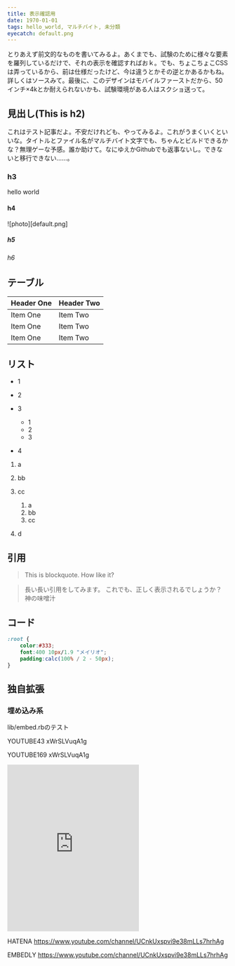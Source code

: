 ```yaml
---
title: 表示確認用
date: 1970-01-01
tags: hello_world, マルチバイト, 未分類
eyecatch: default.png
---
```


とりあえず前文的なものを書いてみるよ。あくまでも、試験のために様々な要素を羅列しているだけで、それの表示を確認すればおｋ。でも、ちょこちょこCSSは弄っているから、前は仕様だったけど、今は違うとかその逆とかあるかもね。詳しくはソースみて。最後に、このデザインはモバイルファーストだから、50インチ×4kとか耐えられないかも、試験環境がある人はスクショ送って。

## 見出し(This is h2)

これはテスト記事だよ。不安だけれども、やってみるよ。これがうまくいくといいな。タイトルとファイル名がマルチバイト文字でも、ちゃんとビルドできるかな？無理ゲーな予感。誰か助けて。なにゆえかGithubでも返事ないし。できないと移行できない……。

### h3

hello world

#### h4

![photo][default.png]

##### h5

###### h6

## テーブル

| Header One     | Header Two     |
| :------------- | :------------- |
| Item One       | Item Two       |
| Item One       | Item Two       |
| Item One       | Item Two       |

## リスト

* 1
* 2
* 3


    * 1
    * 2
    * 3

* 4

1. a
2. bb
3. cc


    1. a
    2. bb
    3. cc

4. d

## 引用

> This is blockquote. How like it?

>長い長い引用をしてみます。
>これでも、正しく表示されるでしょうか？
>神の味噌汁

## コード


``` css
:root {
    color:#333;
    font:400 10px/1.9 "メイリオ";
    padding:calc(100% / 2 - 50px);
}
```

## 独自拡張

### 埋め込み系

lib/embed.rbのテスト

YOUTUBE43 xWrSLVuqA1g

YOUTUBE169 xWrSLVuqA1g

<iframe src="https://open.spotify.com/embed/user/playstation_music/playlist/1dssSzeGsPC3JMknLm2Er2" width="300" height="380" frameborder="0" allowtransparency="true" allow="encrypted-media"></iframe>

HATENA https://www.youtube.com/channel/UCnkUxspvi9e38mLLs7hrhAg

EMBEDLY https://www.youtube.com/channel/UCnkUxspvi9e38mLLs7hrhAg